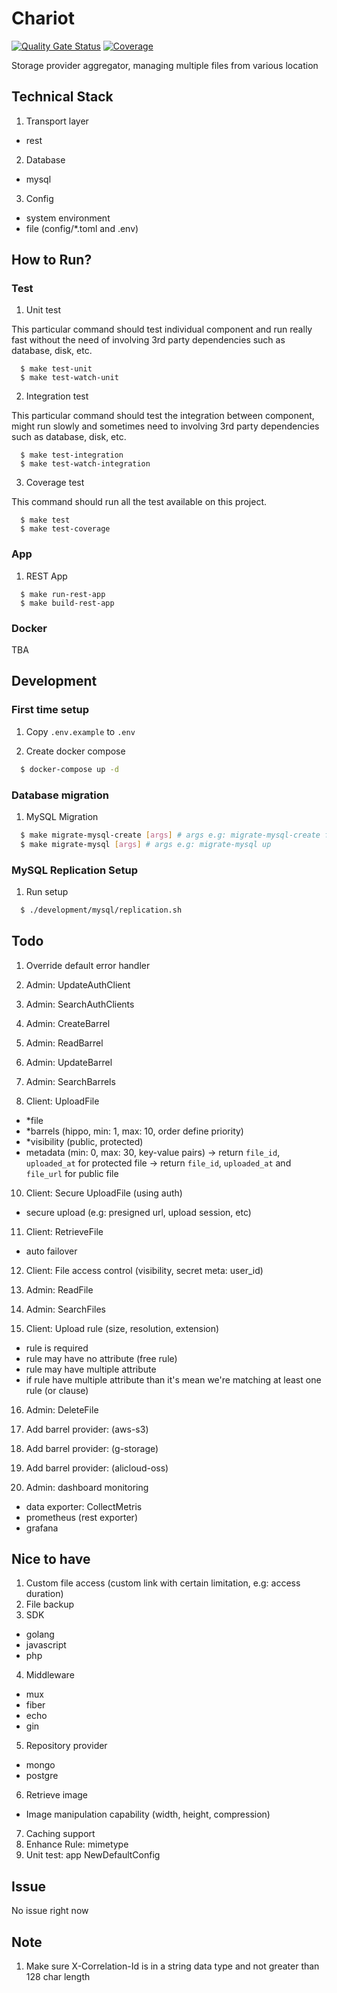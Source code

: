 # Chariot

[![Quality Gate Status](https://sonarcloud.io/api/project_badges/measure?project=go-seidon_chariot&metric=alert_status)](https://sonarcloud.io/summary/new_code?id=go-seidon_chariot)
[![Coverage](https://sonarcloud.io/api/project_badges/measure?project=go-seidon_chariot&metric=coverage)](https://sonarcloud.io/summary/new_code?id=go-seidon_chariot)

Storage provider aggregator, managing multiple files from various location

## Technical Stack
1. Transport layer
- rest
2. Database
- mysql
3. Config
- system environment
- file (config/*.toml and .env)

## How to Run?
### Test
1. Unit test

This particular command should test individual component and run really fast without the need of involving 3rd party dependencies such as database, disk, etc.

```
  $ make test-unit
  $ make test-watch-unit
```

2. Integration test

This particular command should test the integration between component, might run slowly and sometimes need to involving 3rd party dependencies such as database, disk, etc.

```
  $ make test-integration
  $ make test-watch-integration
```

3. Coverage test

This command should run all the test available on this project.

```
  $ make test
  $ make test-coverage
```

### App
1. REST App

```
  $ make run-rest-app
  $ make build-rest-app
```

### Docker
TBA

## Development
### First time setup
1. Copy `.env.example` to `.env`

2. Create docker compose
```bash
  $ docker-compose up -d
```

### Database migration
1. MySQL Migration
```bash
  $ make migrate-mysql-create [args] # args e.g: migrate-mysql-create file-table
  $ make migrate-mysql [args] # args e.g: migrate-mysql up
```

### MySQL Replication Setup
1. Run setup
```bash
  $ ./development/mysql/replication.sh
```

## Todo
1. Override default error handler
3. Admin: UpdateAuthClient
4. Admin: SearchAuthClients
5. Admin: CreateBarrel
6. Admin: ReadBarrel
7. Admin: UpdateBarrel
8. Admin: SearchBarrels

9. Client: UploadFile
- *file
- *barrels (hippo, min: 1, max: 10, order define priority)
- *visibility (public, protected)
- metadata (min: 0, max: 30, key-value pairs)
-> return `file_id`, `uploaded_at` for protected file
-> return `file_id`, `uploaded_at` and `file_url` for public file
10. Client: Secure UploadFile (using auth)
- secure upload (e.g: presigned url, upload session, etc)
11. Client: RetrieveFile
- auto failover
12. Client: File access control (visibility, secret meta: user_id)

13. Admin: ReadFile
14. Admin: SearchFiles

15. Client: Upload rule (size, resolution, extension)
- rule is required
- rule may have no attribute (free rule)
- rule may have multiple attribute
- if rule have multiple attribute than it's mean we're matching at least one rule (or clause)

16. Admin: DeleteFile

17. Add barrel provider: (aws-s3)
18. Add barrel provider: (g-storage)
19. Add barrel provider: (alicloud-oss)

20. Admin: dashboard monitoring
- data exporter: CollectMetris
- prometheus (rest exporter)
- grafana

## Nice to have
1. Custom file access (custom link with certain limitation, e.g: access duration)
2. File backup
3. SDK
- golang
- javascript
- php
4. Middleware
- mux
- fiber
- echo
- gin
5. Repository provider
- mongo
- postgre
6. Retrieve image
- Image manipulation capability (width, height, compression)
7. Caching support
8. Enhance Rule: mimetype
9. Unit test: app NewDefaultConfig

## Issue
No issue right now

## Note
1. Make sure X-Correlation-Id is in a string data type and not greater than 128 char length
